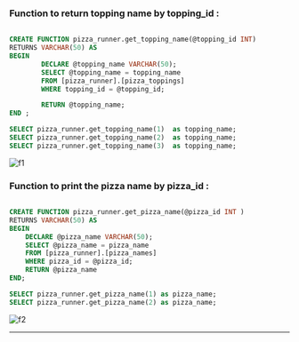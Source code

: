 
### Function to return topping name by topping_id :

```sql

CREATE FUNCTION pizza_runner.get_topping_name(@topping_id INT)
RETURNS VARCHAR(50) AS 
BEGIN
		DECLARE @topping_name VARCHAR(50);
		SELECT @topping_name = topping_name
		FROM [pizza_runner].[pizza_toppings]
		WHERE topping_id = @topping_id;

		RETURN @topping_name;
END ;
```

```sql
SELECT pizza_runner.get_topping_name(1)  as topping_name;
SELECT pizza_runner.get_topping_name(2)  as topping_name;
SELECT pizza_runner.get_topping_name(3)  as topping_name;
```

![f1](https://user-images.githubusercontent.com/73290269/208859689-b34f0202-0c91-49ba-bb4b-50dd98595362.png)

### Function to print the pizza name by pizza_id :

```sql

CREATE FUNCTION pizza_runner.get_pizza_name(@pizza_id INT )
RETURNS VARCHAR(50) AS 
BEGIN
	DECLARE @pizza_name VARCHAR(50);
	SELECT @pizza_name = pizza_name 
	FROM [pizza_runner].[pizza_names]
	WHERE pizza_id = @pizza_id;
	RETURN @pizza_name
END;
```

```sql
SELECT pizza_runner.get_pizza_name(1) as pizza_name;
SELECT pizza_runner.get_pizza_name(2) as pizza_name;
```

![f2](https://user-images.githubusercontent.com/73290269/208860127-c148e1ce-5547-4790-b62e-f66e702ed567.png)

----









